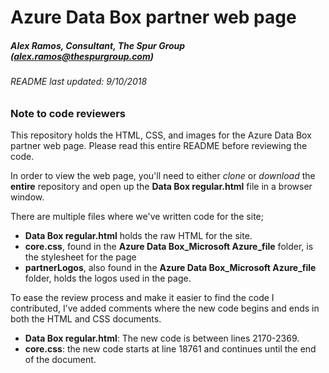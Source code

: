 # Azure Data Box partner web page
##### Alex Ramos, Consultant, The Spur Group (<alex.ramos@thespurgroup.com>)
###### README last updated: 9/10/2018



### Note to code reviewers

This repository holds the HTML, CSS, and images for the Azure Data Box partner web page. Please read this entire README before reviewing the code.

In order to view the web page, you'll need to either *clone* or *download* the **entire** repository and open up the **Data Box regular.html** file in a browser window. 

There are multiple files where we've written code for the site;
* **Data Box regular.html** holds the raw HTML for the site.
* **core.css**, found in the **Azure Data Box_Microsoft Azure_file** folder, is the stylesheet for the page
* **partnerLogos**, also found in the **Azure Data Box_Microsoft Azure_file** folder, holds the logos used in the page.

To ease the review process and make it easier to find the code I contributed, I’ve added comments where the new code begins and ends in both the HTML and CSS documents. 
* **Data Box regular.html**: The new code is between lines 2170-2369. 
* **core.css**: the new code starts at line 18761 and continues until the end of the document. 


